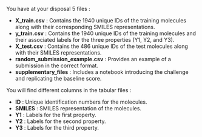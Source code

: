 You have at your disposal 5 files : 

- **X_train.csv** : Contains the 1940 unique IDs of the training molecules along with their corresponding SMILES representations.
- **y_train.csv** : Contains the 1940 unique IDs of the training molecules and their associated labels for the three properties (Y1, Y2, and Y3).
- **X_test.csv** : Contains the 486 unique IDs of the test molecules along with their SMILES representations.
- **random_submission_example.csv** : Provides an example of a submission in the correct format.
- **supplementary_files** : Includes a notebook introducing the challenge and replicating the baseline score.

You will find different columns in the tabular files : 
- **ID** : Unique identification numbers for the molecules.
- **SMILES** : SMILES representation of the molecules.
- **Y1** : Labels for the first property.
- **Y2** : Labels for the second property.
- **Y3** : Labels for the third property.